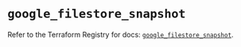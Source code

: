 # `google_filestore_snapshot`

Refer to the Terraform Registry for docs: [`google_filestore_snapshot`](https://registry.terraform.io/providers/hashicorp/google-beta/5.37.0/docs/resources/google_filestore_snapshot).
